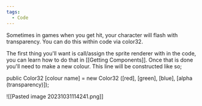 ```yaml
---
tags:
  - Code
---
```

Sometimes in games when you get hit, your character will flash with transparency. You can do this within code via color32. 

The first thing you'll want is call/assign the sprite renderer with in the code, you can learn how to do that in [[Getting Components]]. Once that is done you'll need to make a new colour. This line will be constructed like so;

public Color32 [colour name] = new Color32 ([red], [green], [blue], [alpha (transparency)]);

![[Pasted image 20231031114241.png]]